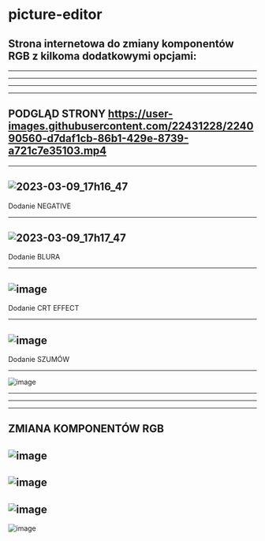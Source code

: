 # picture-editor


Strona internetowa do zmiany komponentów RGB z kilkoma dodatkowymi opcjami: 
------------------------------------------------------
------------------------------------------------------

-----------------------------------------------------
-----------------------------------------------------
-----------------------------------------------------
 PODGLĄD STRONY
https://user-images.githubusercontent.com/22431228/224090560-d7daf1cb-86b1-429e-8739-a721c7e35103.mp4
-----------------------------------------------------
-----------------------------------------------------
 


![2023-03-09_17h16_47](https://user-images.githubusercontent.com/22431228/224085569-b2d0e85f-074c-4cdc-b661-fa318aedf6bd.png)
-------------
Dodanie NEGATIVE

-------------
![2023-03-09_17h17_47](https://user-images.githubusercontent.com/22431228/224085813-73a9a64b-c390-4838-a528-0c16473c31d0.png)
-------------
Dodanie BLURA

-------------
![image](https://user-images.githubusercontent.com/22431228/224085865-4a72f4f2-0bdd-464b-9221-5c33b371fc88.png)
-------------
Dodanie CRT EFFECT

-------------
![image](https://user-images.githubusercontent.com/22431228/224085925-60709918-beea-403b-8255-424f67e0cec8.png)
-------------
Dodanie SZUMÓW

-------------
![image](https://user-images.githubusercontent.com/22431228/224085982-10a99524-79c7-4867-91cf-16e81a55736b.png)


----------
----------
----------

ZMIANA KOMPONENTÓW RGB
----------
![image](https://user-images.githubusercontent.com/22431228/224088950-12e4d3e8-aaad-40d7-8646-ab3dbe3dee59.png)
----------
![image](https://user-images.githubusercontent.com/22431228/224089076-e53ab259-576a-4cbf-bac8-05d270035182.png)
----------
![image](https://user-images.githubusercontent.com/22431228/224089185-2cb6434e-6f9b-424d-beec-55179641fb52.png)
----------
![image](https://user-images.githubusercontent.com/22431228/224089289-257d3ea6-46e7-4c26-afc4-60b7002f3e16.png)
